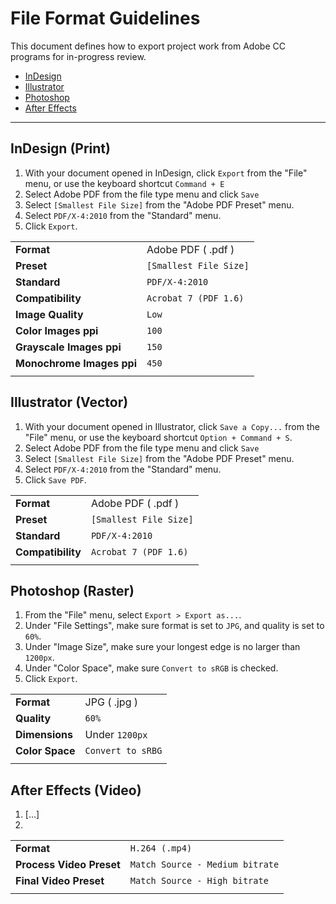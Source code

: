 
# File Format Guidelines
This document defines how to export project work from Adobe CC programs for in-progress review.
 - [InDesign](#indesign-print) 
 - [Illustrator](#illustrator-vector) 
 - [Photoshop](#photoshop-raster) 
 - [After Effects](#after-effects-video)

---

## InDesign (Print)

 1. With your document opened in InDesign, click `Export` from the "File" menu, or use the keyboard shortcut `Command + E`
 2. Select Adobe PDF from the file type menu and click `Save`
 3. Select `[Smallest File Size]` from the "Adobe PDF Preset" menu.
 4. Select `PDF/X-4:2010` from the "Standard" menu.
 5. Click `Export`.
 
|||
|-------------------------|----------------------|
|**Format**               |Adobe PDF ( .pdf )    |
|**Preset**               |`[Smallest File Size]`|
|**Standard**             |`PDF/X-4:2010`        |
|**Compatibility**        |`Acrobat 7 (PDF 1.6)` |
|**Image Quality**        |`Low`                 |
|**Color Images ppi**     |`100`                 |
|**Grayscale Images ppi** |`150`                 |
|**Monochrome Images ppi**|`450`                 |
|                         |                      |


## Illustrator (Vector)

 1. With your document opened in Illustrator, click `Save a Copy...` from the "File" menu, or use the keyboard shortcut `Option + Command + S`.
 2. Select Adobe PDF from the file type menu and click `Save`
 3. Select `[Smallest File Size]` from the "Adobe PDF Preset" menu.
 4. Select `PDF/X-4:2010` from the "Standard" menu.
 5. Click `Save PDF`.

|||
|-----------------|----------------------|
|**Format**       |Adobe PDF ( .pdf )    |
|**Preset**       |`[Smallest File Size]`|
|**Standard**     |`PDF/X-4:2010`        |
|**Compatibility**|`Acrobat 7 (PDF 1.6)` |
|                 |                      |


## Photoshop (Raster)
 1. From the "File" menu, select `Export > Export as...`.
 2. Under "File Settings", make sure format is set to `JPG`, and quality is set to `60%`.
 3. Under "Image Size", make sure your longest edge is no larger than `1200px`.
 4. Under "Color Space", make sure `Convert to sRGB` is checked.
 5. Click `Export`.

|||
|---------------|-----------------|
|**Format**     |JPG ( .jpg )     |
|**Quality**    |`60%`            |
|**Dimensions** |Under `1200px`   |
|**Color Space**|`Convert to sRBG`|
|               |                 |


## After Effects (Video)
 1. [...]
 2.  
|||
|-|-|
|**Format**|`H.264 (.mp4)`|
|**Process Video Preset**|`Match Source - Medium bitrate`|
|**Final Video Preset**|`Match Source - High bitrate`|
|||

